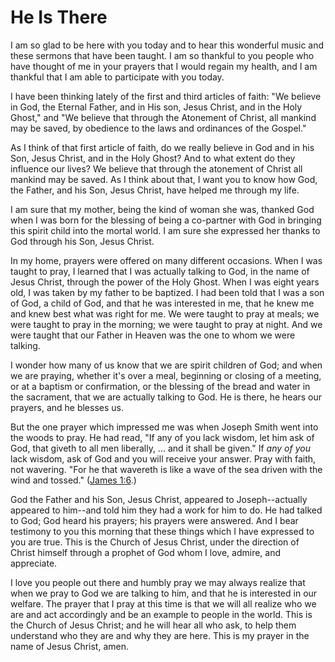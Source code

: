 # He Is There

I am so glad to be here with you today and to hear this wonderful music and
these sermons that have been taught. I am so thankful to you people who have
thought of me in your prayers that I would regain my health, and I am thankful
that I am able to participate with you today.

I have been thinking lately of the first and third articles of faith: "We
believe in God, the Eternal Father, and in His son, Jesus Christ, and in the
Holy Ghost," and "We believe that through the Atonement of Christ, all mankind
may be saved, by obedience to the laws and ordinances of the Gospel."

As I think of that first article of faith, do we really believe in God and in
his Son, Jesus Christ, and in the Holy Ghost? And to what extent do they
influence our lives? We believe that through the atonement of Christ all
mankind may be saved. As I think about that, I want you to know how God, the
Father, and his Son, Jesus Christ, have helped me through my life.

I am sure that my mother, being the kind of woman she was, thanked God when I
was born for the blessing of being a co-partner with God in bringing this
spirit child into the mortal world. I am sure she expressed her thanks to God
through his Son, Jesus Christ.

In my home, prayers were offered on many different occasions. When I was
taught to pray, I learned that I was actually talking to God, in the name of
Jesus Christ, through the power of the Holy Ghost. When I was eight years old,
I was taken by my father to be baptized. I had been told that I was a son of
God, a child of God, and that he was interested in me, that he knew me and
knew best what was right for me. We were taught to pray at meals; we were
taught to pray in the morning; we were taught to pray at night. And we were
taught that our Father in Heaven was the one to whom we were talking.

I wonder how many of us know that we are spirit children of God; and when we
are praying, whether it's over a meal, beginning or closing of a meeting, or
at a baptism or confirmation, or the blessing of the bread and water in the
sacrament, that we are actually talking to God. He is there, he hears our
prayers, and he blesses us.

But the one prayer which impressed me was when Joseph Smith went into the
woods to pray. He had read, "If any of you lack wisdom, let him ask of God,
that giveth to all men liberally, ... and it shall be given." If _any of you_
lack wisdom, ask of God and you will receive your answer. Pray with faith, not
wavering. "For he that wavereth is like a wave of the sea driven with the wind
and tossed." ([James
1:6](https://www.lds.org/scriptures/nt/james/1.6?lang=eng#5).)

God the Father and his Son, Jesus Christ, appeared to Joseph--actually
appeared to him--and told him they had a work for him to do. He had talked to
God; God heard his prayers; his prayers were answered. And I bear testimony to
you this morning that these things which I have expressed to you are true.
This is the Church of Jesus Christ, under the direction of Christ himself
through a prophet of God whom I love, admire, and appreciate.

I love you people out there and humbly pray we may always realize that when we
pray to God we are talking to him, and that he is interested in our welfare.
The prayer that I pray at this time is that we will all realize who we are and
act accordingly and be an example to people in the world. This is the Church
of Jesus Christ; and he will hear all who ask, to help them understand who
they are and why they are here. This is my prayer in the name of Jesus Christ,
amen.

